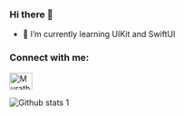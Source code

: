 ### Hi there 👋

- 🔭 I’m currently learning UIKit and SwiftUI





<h3 align="left">Connect with me:</h3>
<p align="left">
<a href="https://www.linkedin.com/in/osmanmurathaslak/" target="blank"><img align="center" src="https://raw.githubusercontent.com/rahuldkjain/github-profile-readme-generator/master/src/images/icons/Social/linked-in-alt.svg" alt="Murathaslak" height="30" width="40" /></a>
</p>


![Github stats 1](https://github-readme-stats.vercel.app/api?username=Murathaslak&show_icons=true&theme=gradient) 
